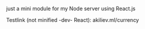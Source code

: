 just a mini module for my Node server using React.js

Testlink (not minified -dev- React): akiliev.ml/currency
